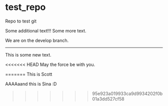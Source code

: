# test_repo
Repo to test git

Some additional text!!!
Some more text.

We are on the develop branch.

--------------------------

This is some new text.

<<<<<<< HEAD
May the force be with you.

=======
This is Scott



AAAAaand this is Sina :D
>>>>>>> 95e923a019933ca9d9934202f0b01a3dd527cf58
